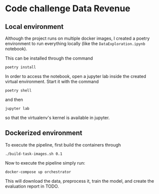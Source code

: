 # Code challenge Data Revenue


## Local environment

Although the project runs on multiple docker images, I created a poetry environment to run everything locally
(like the `DataExploration.ipynb` notebook).

This can be installed through the command

    poetry install

In order to access the notebook, open a jupyter lab inside the created virtual environment.
Start it with the command

    poetry shell

and then
    
    jupyter lab

so that the virtualenv's kernel is available in jupyter.

## Dockerized environment

To execute the pipeline, first build the containers through

    ./build-task-images.sh 0.1

Now to execute the pipeline simply run:

    docker-compose up orchestrator

This will download the data, preprocess it, train the model, and create the evaluation report in TODO. 

